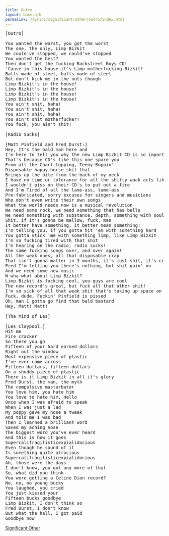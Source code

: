 ```yaml
---
title: Outro
layout: base.njk
permalink: /lyrics/significant-other/outro/index.html
---
```

<pre>
[Outro]

You wanted the worst, you got the worst
The one, the only, Limp Bizkit
We could've stopped, we could've stopped
You wanted the best?
Then don't get the fucking Backstreet Boys CD!
'Cause in this house it's Limp motherfucking Bizkit!
Balls made of steel, balls made of steel
But don't kick me in the nuts though
Limp Bizkit's in the house!
Limp Bizkit's in the house!
Limp Bizkit's in the house!
Limp Bizkit's in the house!
You ain't shit, haha!
You ain't shit, haha!
You ain't shit, haha!
You ain't shit motherfucker!
You fuck, you ain't shit!

[Radio Sucks]

[Matt Pinfield and Fred Durst:]
Hey, It's the bald man here and
I'm here to tell you why the new Limp Bizkit CD is so important
That's because CD's like this one spare you
From all the Chart-topping, Teeny-Boppin'
Disposable happy horse shit that
Brings up the bile from the back of my neck
I have no time or tolerance for all the shitty wack acts like that
I wouldn't piss on their CD's to put out a fire
And I'm Tired of all the lame-ass, tame-ass
Pre-fabricated, sorry excuses for singers and musicians
Who don't even write their own songs
What the world needs now is a musical revolution
We need some rock, we need something that has balls
We need something with substance, depth, something with soul some edge, some passion, some power
Shit, if it's gonna be mellow, fuck, man
It better have something, it better mean something!
I'm telling you, if you gotta hit 'em with something hard
You gotta stick 'me with something limp, like Limp Bizkit
I'm so fucking tired with that shit
I'm hearing on the radio, radio sucks!
The same fucking songs over, and over again!
All the weak ones, all that disposable crap
That isn't gonna matter in 3 months, it's just shit, it's crap, Fred
Fred I'm telling you there's nothing, but shit goin' on
And we need some new music
W-wha-what about Limp Bizkit?
Limp Bizkit is fucking cool, you guys are cool
The new record's great, but fuck all that other shit!
I'm so sick of all that weak shit that's taking up space on the charts. Fuck that shit, Fred, I'm Outta' here!
Fuck, dude, Fuckin' Pinfield is pissed
Oh, man I gotta go find that bald bastard
Hey, Matt! Matt!

[The Mind of Les]

[Les Claypool:]
Hit me
Fire cracker
So there you go
Fifteen of your hard earned dollars
Right out the window
Most expensive piece of plastic
I've ever come across
Fifteen dollars, fifteen dollars
On a shoddy piece of plastic
There is it Limp Bizkit in all it's glory
Fred Durst, the man, the myth
The compulsive masturbator
You love him, you hate him
You love to hate him, Hello
Once when I was afraid to speak
When I was just a lad
My poppy gave my nose a tweak
And told me I was bad
Then I learned a brilliant word
Saved my aching nose
The biggest word you've ever heard
And this is how it goes
Supercalifragilisticexpialidocious
Even though he sound of it
Is something quite atrocious
Supercalifragilisticexpialidocious
Ah, those were the days
I don't know, you got any more of that
So, what did you think
You were getting a Celine Dion record?
No, no, no young bucky
You laughed, you cried
You just kissed your
Fifteen bucks goodbye
Limp Bizkit, I don't think so
Fred Durst, I don't know
But what the hell, I got paid
Goodbye now
</pre>

[Significant Other](/lyrics/significant-other/)
